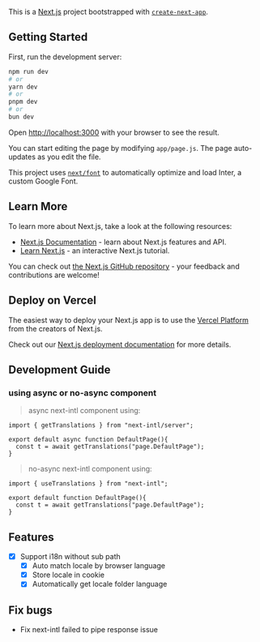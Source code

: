 This is a [Next.js](https://nextjs.org/) project bootstrapped with [`create-next-app`](https://github.com/vercel/next.js/tree/canary/packages/create-next-app).

## Getting Started

First, run the development server:

```bash
npm run dev
# or
yarn dev
# or
pnpm dev
# or
bun dev
```

Open [http://localhost:3000](http://localhost:3000) with your browser to see the result.

You can start editing the page by modifying `app/page.js`. The page auto-updates as you edit the file.

This project uses [`next/font`](https://nextjs.org/docs/basic-features/font-optimization) to automatically optimize and load Inter, a custom Google Font.

## Learn More

To learn more about Next.js, take a look at the following resources:

- [Next.js Documentation](https://nextjs.org/docs) - learn about Next.js features and API.
- [Learn Next.js](https://nextjs.org/learn) - an interactive Next.js tutorial.

You can check out [the Next.js GitHub repository](https://github.com/vercel/next.js/) - your feedback and contributions are welcome!

## Deploy on Vercel

The easiest way to deploy your Next.js app is to use the [Vercel Platform](https://vercel.com/new?utm_medium=default-template&filter=next.js&utm_source=create-next-app&utm_campaign=create-next-app-readme) from the creators of Next.js.

Check out our [Next.js deployment documentation](https://nextjs.org/docs/deployment) for more details.

## Development Guide
### using async or no-async component
> async next-intl component using:
```
import { getTranslations } from "next-intl/server"; 

export default async function DefaultPage(){
  const t = await getTranslations("page.DefaultPage");
}
```
> no-async next-intl component using:
```
import { useTranslations } from "next-intl";

export default function DefaultPage(){
  const t = await getTranslations("page.DefaultPage");
}
```


## Features
- [X] Support i18n without sub path
  - [X] Auto match locale by browser language
  - [X] Store locale in cookie
  - [X] Automatically get locale folder language
## Fix bugs
- Fix next-intl failed to pipe response issue